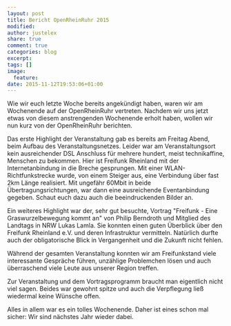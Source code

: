 ```yaml
---
layout: post
title: Bericht OpenRheinRuhr 2015
modified:
author: justelex
share: true
comment: true
categories: blog
excerpt:
tags: []
image:
  feature:
date: 2015-11-12T19:53:06+01:00
---
```


Wie wir euch letzte Woche bereits angekündigt haben, waren wir am Wochenende auf der OpenRheinRuhr vertreten. Nachdem wir uns jetzt etwas von diesem anstrengenden Wochenende erholt haben, wollen wir nun kurz von der OpenRheinRuhr berichten.

Das erste Highlight der Veranstaltung gab es bereits am Freitag Abend, beim Aufbau des Veranstaltungsnetzes. Leider war am Veranstaltungsort kein ausreichender DSL Anschluss für mehrere hundert, meist technikaffine, Menschen zu bekommen. Hier ist Freifunk Rheinland mit der Internetanbindung in die Breche gesprungen. Mit einer WLAN-Richtfunkstrecke wurde, von einem Steiger aus, eine Verbindung über fast 2km Länge realisiert. Mit ungefähr 60Mbit in beide Übertragungsrichtungen, war dann eine ausreichende Eventanbindung gegeben. Schaut euch dazu auch die beeindruckenden Bilder an.

Ein weiteres Highlight war der, sehr gut besuchte, Vortrag "Freifunk - Eine Graswurzelbewegung kommt an" von Philip Berndroth und Mitglied des Landtags in NRW Lukas Lamla. Sie konnten einen guten Überblick über den Freifunk Rheinland e.V. und deren Infrastruktur vermitteln. Natürlich durfte auch der obligatorische Blick in Vergangenheit und die Zukunft nicht fehlen.

Während der gesamten Veranstaltung konnten wir am Freifunkstand viele interessante Gespräche führen, unzählige Problemchen lösen und auch überraschend viele Leute aus unserer Region treffen.

Zur Veranstaltung und dem Vortragsprogramm braucht man eigentlich nicht viel sagen. Beides war gewohnt spitze und auch die Verpflegung ließ wiedermal keine Wünsche offen.

Alles in allem war es ein tolles Wochenende.
Daher ist eines schon mal sicher: Wir sind nächstes Jahr wieder dabei.
